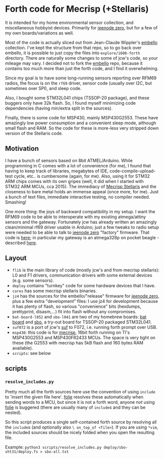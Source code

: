 Forth code for Mecrisp (+Stellaris)
===================================

It is intended for my home environmental sensor collection, and miscellaneous
hobbyist devices.  Primarily for [jeenode zero], but for a few of my own
boards/variations as well.

Most of the code is actually sliced out from Jean-Claude Wippler's [embello]
collection. I've kept the structure from that repo, so to go back over embello,
it is possible to just copy the files into `explore/1608-forth` directory.
There are naturally some changes to some of jcw's code, so your mileage may
vary. I decided not to fork the [embello] repo, because it contains too much
more than just the forth code, and I find it overwhelming.

Since my goal is to have some long-running sensors reporting over RFM69 radios,
the focus is on the `rf69` driver, sensor code (usually over I2C, but sometimes
over SPI), and sleep code.

Also, I bought some STM32L041 chips (TSSOP-20 package), and these buggers only
have 32k flash.  So, I found myself minimizing code dependencies (having
min/extra split in the sources).

Finally, there is some code for MSP430, mainly MSP430G2553. These have amazingly
low power consumption and a convenient sleep mode, although small flash and RAM.
So the code for these is more-less very stripped down version of the Stellaris
code.


Motivation
----------

I have a bunch of sensors based on 8bit ATMEL/Arduino. While programming in C comes with a lot
of convenience (for me), I found that having to keep track of libraries, megabytes of IDE, 
code-compile-upload-test cycle, etc.. is cumbersome (again, for me). Also, using it for STM32
ARM chips comes with its own gripes (well, it did when I started with STM32 ARM
MCUs, cca 2015). The immediacy of [Mecrisp Stellaris] and the closeness to bare metal holds an
immense appeal (once more, for me).
Just a bunch of text files, immediate interactive testing, no compiler needed. Smashing!

One more thing: the joys of backward compatibility in my setup. I want the RFM69 code to be
able to interoperate with my existing atmega/attiny sensors and the gateway. Fortunately jcw
has already written an amazingly clean/minimal rf69 driver usable in Arduino; just a few
tweaks to radio setup were needed to be able to talk to [jeenode zero] "factory" firmware.
That code is [here][my-jee-sensors]; in particular my gateway is an atmega328p
on pocket beagle - described [here][pb-cape].


Layout
------

- `flib` is the main library of code (mostly jcw's and from mecrisp stellaris):
  L0 and F1 drivers, communication drivers with some external devices (e.g. some
  sensors).
- `deploy` contains "turnkey" code for some hardware devices that I have.
- `cores` has some mecrisp stellaris binaries.
- `jz4` has the sources for the embello/"release" firmware for [jeenode zero],
  plus a few extra "development" files: I use jz4 for development because it
  has plenty of flash, so various "convenience" bits (hexdumps, prettyprint,
  disasm,...) fit into flash without any compromises.
- `bat-board-l052` and `sbo-l041` are two of my homebrew boards: [bat board]
  and [sbo], a try-out board for TSSOP-20 packaged STM32L041.
- `suf072` is a port of jcw's [suf] to F072, i.e. running forth prompt over USB.
- `msp430`: this code is for [mecrisp], 16bit forth running on TI's
  MSP430G2553 and MSP430FR2433 MCUs. The space is very tight on these
  (the G2553 with mecrisp has 5kB flash and 160 bytes RAM available).
- `scripts`: see below


scripts
-------

### `resolve_includes.py`

Pretty much all the forth sources here use the convention of using `include`
to 'insert the given file here'. [folie] resolves these automatically
when sending words to a MCU, but since it is not a forth word, anyone _not_
using [folie] is buggered (there are usually many of `include`s and they can
be nested).

So this script produces a single self-contained forth source by resolving
all the `include`s (and optionally also `\ on_top_of <file>`). If you are
using `*vim`, the included sources should be nicely folded when you open the
resulting file.

Example: `python3 scripts/resolve_includes.py deploy/sbo-sht31/deploy.fs > sbo-all.txt`


[jeenode zero]: https://www.digitalsmarties.net/products/jeenode-zero
[embello]: https://git.jeelabs.org/jcw/embello
[folie]: https://git.jeelabs.org/jcw/folie
[Mecrisp Stellaris]: https://mecrisp.sourceforge.net
[mecrisp]: https://mecrisp.sourceforge.net
[my-jee-sensors]: https://git.drak.xyz/flabbergast/jee-sensors
[pb-cape]: https://flabbergast.drak.xyz/posts/pb-rfmcape
[bat board]: https://flabbergast.drak.xyz/bat-board
[sbo]: https://flabbergast.drak.xyz/posts/sbo
[suf]: http://jeelabs.org/2016/06/standalone-usb-firmware
